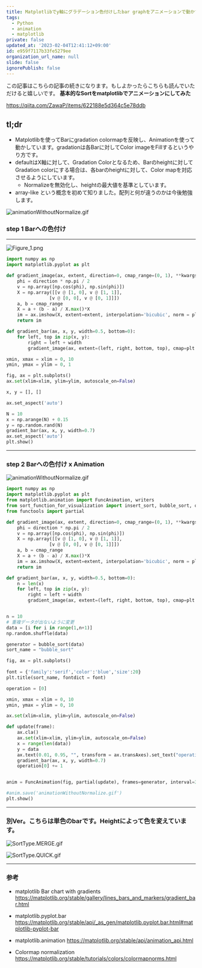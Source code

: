 ```yaml
---
title: Matplotlibでy軸にグラデーション色付けしたbar graphをアニメーションで動かす
tags:
  - Python
  - animation
  - matplotlib
private: false
updated_at: '2023-02-04T12:41:12+09:00'
id: e959f7117b33fe5279ee
organization_url_name: null
slide: false
ignorePublish: false
---
```

この記事はこちらの記事の続きになります。もしよかったらこちらも読んでいただけると嬉しいです。
**基本的なSortをmatplotlibでアニメーションにしてみた**

https://qiita.com/ZawaP/items/622188e5d364c5e78ddb

## tl;dr
* Matplotlibを使ってBarにgradation colormapを反映し、Animationを使って動かしています。gradationは各Barに対してColor imageをFillするというやり方です。
* defaultはX軸に対して、Gradation Colorとなるため、Barのheightに対してGradation colorにする場合は、各barのheightに対して、Color mapを対応させるようにしています。
    * Normalizeを無効化し、heightの最大値を基準としています。
* array-like という概念を初めて知りました。配列と何が違うのかは今後勉強します。

![animationWithoutNormalize.gif](https://qiita-image-store.s3.ap-northeast-1.amazonaws.com/0/386347/c90aef76-bd10-cecd-b826-7c28c5b6e701.gif)


### step 1 Barへの色付け
---
![Figure_1.png](https://qiita-image-store.s3.ap-northeast-1.amazonaws.com/0/386347/dde1ac3c-e452-5fd9-1d9f-075abe345533.png)

```python
import numpy as np
import matplotlib.pyplot as plt

def gradient_image(ax, extent, direction=0, cmap_range=(0, 1), **kwargs):
    phi = direction * np.pi / 2
    v = np.array([np.cos(phi), np.sin(phi)])
    X = np.array([[v @ [1, 0], v @ [1, 1]],
                [v @ [0, 0], v @ [0, 1]]])
    a, b = cmap_range
    X = a + (b - a) / X.max()*X
    im = ax.imshow(X, extent=extent, interpolation='bicubic', norm = plt.cm.colors.NoNorm(vmin = 0, vmax = 1), **kwargs)
    return im

def gradient_bar(ax, x, y, width=0.5, bottom=0):
    for left, top in zip(x, y):
        right = left + width
        gradient_image(ax, extent=(left, right, bottom, top), cmap=plt.cm.get_cmap('rainbow'), cmap_range=(0, top))

xmin, xmax = xlim = 0, 10
ymin, ymax = ylim = 0, 1

fig, ax = plt.subplots()
ax.set(xlim=xlim, ylim=ylim, autoscale_on=False)

x, y = [], []

ax.set_aspect('auto')

N = 10
x = np.arange(N) + 0.15
y = np.random.rand(N)
gradient_bar(ax, x, y, width=0.7)
ax.set_aspect('auto')
plt.show()
```
---
### step 2 Barへの色付け x Animation
![animationWithoutNormalize.gif](https://qiita-image-store.s3.ap-northeast-1.amazonaws.com/0/386347/424dd99e-fbd3-69aa-e629-44fa9998754c.gif)

```python
import numpy as np
import matplotlib.pyplot as plt
from matplotlib.animation import FuncAnimation, writers
from sort_function_for_visualization import insert_sort, bubble_sort, quick_sort, merge_sort
from functools import partial

def gradient_image(ax, extent, direction=0, cmap_range=(0, 1), **kwargs):
    phi = direction * np.pi / 2
    v = np.array([np.cos(phi), np.sin(phi)])
    X = np.array([[v @ [1, 0], v @ [1, 1]],
                [v @ [0, 0], v @ [0, 1]]])
    a, b = cmap_range
    X = a + (b - a) / X.max()*X
    im = ax.imshow(X, extent=extent, interpolation='bicubic', norm = plt.cm.colors.NoNorm(vmin = 0, vmax = 1), **kwargs)
    return im

def gradient_bar(ax, x, y, width=0.5, bottom=0):
    n = len(x)
    for left, top in zip(x, y):
        right = left + width
        gradient_image(ax, extent=(left, right, bottom, top), cmap=plt.cm.get_cmap('rainbow'), cmap_range=(0, top/n))


n = 10
# 重複データが出ないように変更
data = [i for i in range(1,n+1)]
np.random.shuffle(data)

generator = bubble_sort(data)
sort_name = "bubble_sort"

fig, ax = plt.subplots()
    
font = {'family':'serif','color':'blue','size':20}
plt.title(sort_name, fontdict = font)

operation = [0]

xmin, xmax = xlim = 0, 10
ymin, ymax = ylim = 0, 10

ax.set(xlim=xlim, ylim=ylim, autoscale_on=False)

def update(frame):
    ax.cla() 
    ax.set(xlim=xlim, ylim=ylim, autoscale_on=False)
    x = range(len(data))
    y = data
    ax.text(0.01, 0.95, "", transform = ax.transAxes).set_text("operations : {}".format(operation[0]))
    gradient_bar(ax, x, y, width=0.7)
    operation[0] += 1


anim = FuncAnimation(fig, partial(update), frames=generator, interval=300, repeat=False, save_count=100)

#anim.save('animationWithoutNormalize.gif') 
plt.show()
```
---
### 別Ver。こちらは単色のbarです。Heightによって色を変えています。
![SortType.MERGE.gif](https://qiita-image-store.s3.ap-northeast-1.amazonaws.com/0/386347/a0be20fd-d552-ad83-3c87-787fdd3e07b1.gif)

![SortType.QUICK.gif](https://qiita-image-store.s3.ap-northeast-1.amazonaws.com/0/386347/6d1f5244-e309-ceb6-67d5-757a2964348b.gif)


---
### 参考

* matplotlib Bar chart with gradients
https://matplotlib.org/stable/gallery/lines_bars_and_markers/gradient_bar.html

* matplotlib.pyplot.bar
https://matplotlib.org/stable/api/_as_gen/matplotlib.pyplot.bar.html#matplotlib-pyplot-bar

* matplotlib.animation
https://matplotlib.org/stable/api/animation_api.html

* Colormap normalization
https://matplotlib.org/stable/tutorials/colors/colormapnorms.html
